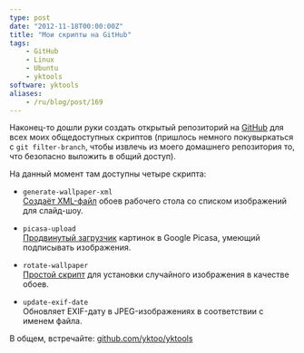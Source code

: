 ```yaml
---
type: post
date: "2012-11-18T00:00:00Z"
title: "Мои скрипты на GitHub"
tags:
    - GitHub
    - Linux
    - Ubuntu
    - yktools
software: yktools
aliases:
    - /ru/blog/post/169
---
```


Наконец-то дошли руки создать открытый репозиторий на [GitHub](https://github.com/yktoo/yktools) для всех моих общедоступных скриптов (пришлось немного покувыркаться с `git filter-branch`, чтобы извлечь из моего домашнего репозитория то, что безопасно выложить в общий доступ).

На данный момент там доступны четыре скрипта:

<!--more-->

* `generate-wallpaper-xml`\
    [Создаёт XML-файл](0168) обоев рабочего стола со списком изображений для слайд-шоу.

* `picasa-upload`\
    [Продвинутый загрузчик](0110) картинок в Google Picasa, умеющий подписывать изображения.

* `rotate-wallpaper`\
    [Простой скрипт](0122) для установки случайного изображения в качестве обоев.

* `update-exif-date`\
    Обновляет EXIF-дату в JPEG-изображениях в соответствии с именем файла.

В общем, встречайте: [github.com/yktoo/yktools](https://github.com/yktoo/yktools)
